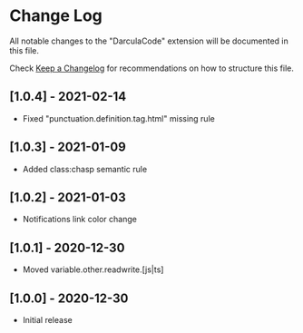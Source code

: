 # Change Log

All notable changes to the "DarculaCode" extension will be documented in this file.

Check [Keep a Changelog](http://keepachangelog.com/) for recommendations on how to structure this file.

## [1.0.4] - 2021-02-14

- Fixed "punctuation.definition.tag.html" missing rule

## [1.0.3] - 2021-01-09

- Added class:chasp semantic rule

## [1.0.2] - 2021-01-03

- Notifications link color change

## [1.0.1] - 2020-12-30

- Moved variable.other.readwrite.[js|ts]

## [1.0.0] - 2020-12-30

- Initial release

